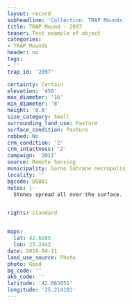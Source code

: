 ```yaml
---
layout: record
subheadline: 'Collection: TRAP Mounds'
title: TRAP Mound - 2097
teaser: Test example of object
categories:
- TRAP Mounds
header: no
tags:
- ''
trap_id: '2097'

certainty: Certain
elevation: '450'
max_diameter: '16'
min_diameter: '8'
height: '0.8'
size_category: Small
surrounding_land_use: Pasture
surface_condition: Pasture
robbed: No
crm_condition: '2'
crm_intactness: '2'
campaign: '2011'
source: Remote Sensing
municipality: Gorno Sahrane necropolis
locality: ''
bgcode: DS001
notes: |-
  Stones spread all over the surface.


rights: standard


maps:
  lat: 42.6285
  lon: 25.2442
date: 2018-04-11
land_use_source: Photo
photo: Good
bg_code: ''
akb_code: ''
latitude: '42.663051'
longitude: '25.214101'
---
```

